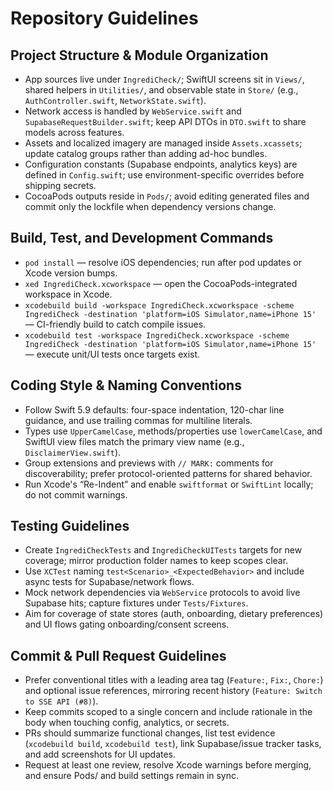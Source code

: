 # Repository Guidelines

## Project Structure & Module Organization
- App sources live under `IngrediCheck/`; SwiftUI screens sit in `Views/`, shared helpers in `Utilities/`, and observable state in `Store/` (e.g., `AuthController.swift`, `NetworkState.swift`).
- Network access is handled by `WebService.swift` and `SupabaseRequestBuilder.swift`; keep API DTOs in `DTO.swift` to share models across features.
- Assets and localized imagery are managed inside `Assets.xcassets`; update catalog groups rather than adding ad-hoc bundles.
- Configuration constants (Supabase endpoints, analytics keys) are defined in `Config.swift`; use environment-specific overrides before shipping secrets.
- CocoaPods outputs reside in `Pods/`; avoid editing generated files and commit only the lockfile when dependency versions change.

## Build, Test, and Development Commands
- `pod install` — resolve iOS dependencies; run after pod updates or Xcode version bumps.
- `xed IngrediCheck.xcworkspace` — open the CocoaPods-integrated workspace in Xcode.
- `xcodebuild build -workspace IngrediCheck.xcworkspace -scheme IngrediCheck -destination 'platform=iOS Simulator,name=iPhone 15'` — CI-friendly build to catch compile issues.
- `xcodebuild test -workspace IngrediCheck.xcworkspace -scheme IngrediCheck -destination 'platform=iOS Simulator,name=iPhone 15'` — execute unit/UI tests once targets exist.

## Coding Style & Naming Conventions
- Follow Swift 5.9 defaults: four-space indentation, 120-char line guidance, and use trailing commas for multiline literals.
- Types use `UpperCamelCase`, methods/properties use `lowerCamelCase`, and SwiftUI view files match the primary view name (e.g., `DisclaimerView.swift`).
- Group extensions and previews with `// MARK:` comments for discoverability; prefer protocol-oriented patterns for shared behavior.
- Run Xcode's “Re-Indent” and enable `swiftformat` or `SwiftLint` locally; do not commit warnings.

## Testing Guidelines
- Create `IngrediCheckTests` and `IngrediCheckUITests` targets for new coverage; mirror production folder names to keep scopes clear.
- Use `XCTest` naming `test<Scenario>_<ExpectedBehavior>` and include async tests for Supabase/network flows.
- Mock network dependencies via `WebService` protocols to avoid live Supabase hits; capture fixtures under `Tests/Fixtures`.
- Aim for coverage of state stores (auth, onboarding, dietary preferences) and UI flows gating onboarding/consent screens.

## Commit & Pull Request Guidelines
- Prefer conventional titles with a leading area tag (`Feature:`, `Fix:`, `Chore:`) and optional issue references, mirroring recent history (`Feature: Switch to SSE API (#8)`).
- Keep commits scoped to a single concern and include rationale in the body when touching config, analytics, or secrets.
- PRs should summarize functional changes, list test evidence (`xcodebuild build`, `xcodebuild test`), link Supabase/issue tracker tasks, and add screenshots for UI updates.
- Request at least one review, resolve Xcode warnings before merging, and ensure Pods/ and build settings remain in sync.
